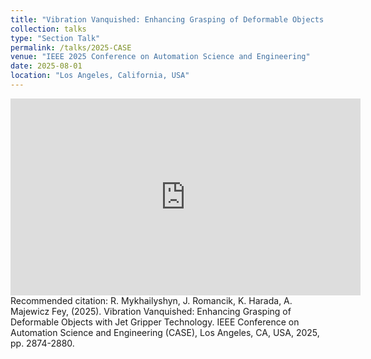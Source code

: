 ```yaml
---
title: "Vibration Vanquished: Enhancing Grasping of Deformable Objects with Jet Gripper Technology"
collection: talks
type: "Section Talk"
permalink: /talks/2025-CASE
venue: "IEEE 2025 Conference on Automation Science and Engineering"
date: 2025-08-01
location: "Los Angeles, California, USA"
---
```

<iframe width="560" height="315" src="https://www.youtube.com/embed/Refd4-V1z3E" title="YouTube video player" frameborder="0" allow="accelerometer; autoplay; clipboard-write; encrypted-media; gyroscope; picture-in-picture" allowfullscreen></iframe>
<br />
Recommended citation: R. Mykhailyshyn, J. Romancik, K. Harada, A. Majewicz Fey, (2025). Vibration Vanquished: Enhancing Grasping of Deformable Objects with Jet Gripper Technology. IEEE Conference on Automation Science and Engineering (CASE), Los Angeles, CA, USA, 2025, pp. 2874-2880.